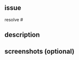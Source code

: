 <!-- このPRをレビューする際は必ず日本語で記述すること  -->

## issue

resolve #

## description



## screenshots (optional)

